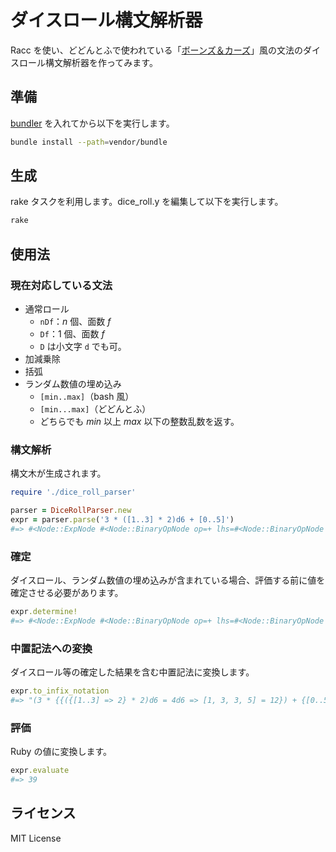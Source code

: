 # ダイスロール構文解析器

Racc を使い、どどんとふで使われている「[ボーンズ＆カーズ](https://github.com/torgtaitai/BCDice)」風の文法のダイスロール構文解析器を作ってみます。

## 準備

[bundler](http://bundler.io/) を入れてから以下を実行します。

```bash
bundle install --path=vendor/bundle
```

## 生成

rake タスクを利用します。dice\_roll.y を編集して以下を実行します。

```bash
rake
```

## 使用法

### 現在対応している文法
* 通常ロール
    * `nDf`：<var>n</var> 個、面数 <var>f</var>
    * `Df`：1 個、面数 <var>f</var>
    * `D` は小文字 `d` でも可。
* 加減乗除
* 括弧
* ランダム数値の埋め込み
    * `[min..max]`（bash 風）
    * `[min...max]`（どどんとふ）
    * どちらでも <var>min</var> 以上 <var>max</var> 以下の整数乱数を返す。

### 構文解析
構文木が生成されます。

```ruby
require './dice_roll_parser'

parser = DiceRollParser.new
expr = parser.parse('3 * ([1..3] * 2)d6 + [0..5]')
#=> #<Node::ExpNode #<Node::BinaryOpNode op=+ lhs=#<Node::BinaryOpNode op=* lhs=#<Node::NumNode 3> rhs=#<Node::DiceRollNode n=#<Node::ExpNode #<Node::BinaryOpNode op=* lhs=#<Node::RangeNode min=#<Node::NumNode 1> max=#<Node::NumNode 3>> rhs=#<Node::NumNode 2>>> faces=#<Node::NumNode 6>>> rhs=#<Node::RangeNode min=#<Node::NumNode 0> max=#<Node::NumNode 5>>>>
```

### 確定
ダイスロール、ランダム数値の埋め込みが含まれている場合、評価する前に値を確定させる必要があります。

```ruby
expr.determine!
#=> #<Node::ExpNode #<Node::BinaryOpNode op=+ lhs=#<Node::BinaryOpNode op=* lhs=#<Node::NumNode 3> rhs=#<Node::DiceRollResultNode n=#<Node::ExpNode #<Node::BinaryOpNode op=* lhs=#<Node::RangeResultNode min=#<Node::NumNode 1> max=#<Node::NumNode 3> = [1..3] => 2> rhs=#<Node::NumNode 2>>> faces=#<Node::NumNode 6> = 4d6 => [1, 3, 3, 5] = 12> rhs=#<Node::RangeResultNode min=#<Node::NumNode 0> max=#<Node::NumNode 5> = [0..5] => 3>>>
```

### 中置記法への変換
ダイスロール等の確定した結果を含む中置記法に変換します。

```ruby
expr.to_infix_notation
#=> "(3 * {{({[1..3] => 2} * 2)d6 = 4d6 => [1, 3, 3, 5] = 12}) + {[0..5] => 3}"
```

### 評価
Ruby の値に変換します。

```ruby
expr.evaluate
#=> 39
```

## ライセンス
MIT License
